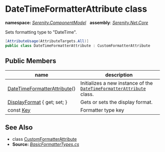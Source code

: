 # DateTimeFormatterAttribute class
**namespace:** *[Serenity.ComponentModel](../README.md#serenity.componentmodel-namespace)*   **assembly**: *[Serenity.Net.Core](../README.md)*

Sets formatting type to "DateTime".

```csharp
[AttributeUsage(AttributeTargets.All)]
public class DateTimeFormatterAttribute : CustomFormatterAttribute
```

## Public Members

| name | description |
| --- | --- |
| [DateTimeFormatterAttribute](DateTimeFormatterAttribute/DateTimeFormatterAttribute.md)() | Initializes a new instance of the [`DateTimeFormatterAttribute`](DateTimeFormatterAttribute.md) class. |
| [DisplayFormat](DateTimeFormatterAttribute/DisplayFormat.md) { get; set; } | Gets or sets the display format. |
| const [Key](DateTimeFormatterAttribute/Key.md) | Formatter type key |

## See Also

* class [CustomFormatterAttribute](CustomFormatterAttribute.md)
* **Source:** *[BasicFormatterTypes.cs](https://github.com/serenity-is/Serenity/blob/master/src/Serenity.Net.Core/ComponentModel/Columns/Formatting/BasicFormatterTypes.cs)*
